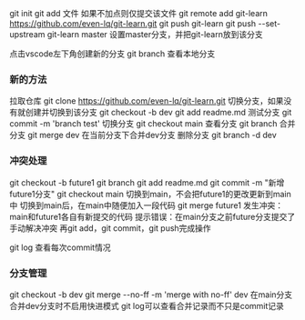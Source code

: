 git init
git add 文件    如果不加点则仅提交该文件
git remote add git-learn https://github.com/even-lq/git-learn.git
git push git-learn
git push --set-upstream git-learn master 设置master分支，并把git-learn放到该分支


点击vscode左下角创建新的分支
git branch 查看本地分支

### 新的方法

拉取仓库 git clone https://github.com/even-lq/git-learn.git
切换分支，如果没有就创建并切换到该分支 git checkout -b dev
git add readme.md
测试分支 git commit -m 'branch test'
切换分支 git checkout main
查看分支 git branch
合并分支 git merge dev 在当前分支下合并dev分支
删除分支 git branch -d dev



### 冲突处理
git checkout -b future1
git branch
git add readme.md
git commit -m "新增future1分支"
git checkout main 切换到main，不会把future1的更改更新到main中
切换到main后，在main中随便加入一段代码
git merge future1
发生冲突：main和future1各自有新提交的代码
提示错误：在main分支之前future分支提交了
手动解决冲突
再git add，git commit，git push完成操作


git log 查看每次commit情况

### 分支管理
git checkout -b dev
git merge --no-ff -m 'merge with no-ff' dev 在main分支合并dev分支时不启用快进模式
git log可以查看合并记录而不只是commit记录